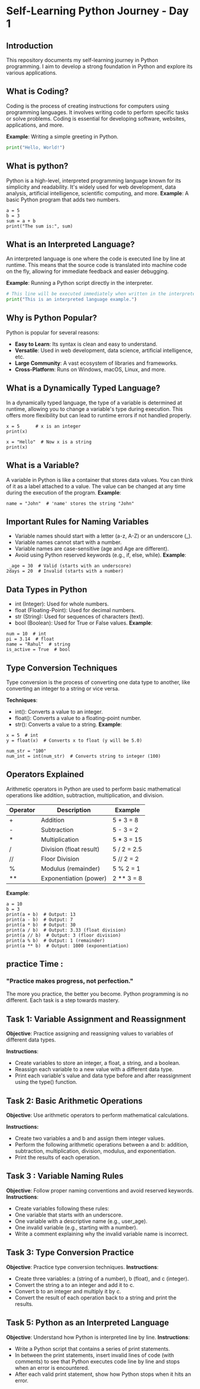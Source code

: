# Self-Learning Python Journey - Day 1

## Introduction
This repository documents my self-learning journey in Python programming. I aim to develop a strong foundation in Python and explore its various applications.

## What is Coding?
Coding is the process of creating instructions for computers using programming languages. It involves writing code to perform specific tasks or solve problems. Coding is essential for developing software, websites, applications, and more.

**Example**: Writing a simple greeting in Python.
```python
print("Hello, World!")
```
## What is python?
Python is a high-level, interpreted programming language known for its simplicity and readability. It's widely used for web development, data analysis, artificial intelligence, scientific computing, and more.
**Example**: A basic Python program that adds two numbers.
```# Adding two numbers
a = 5
b = 3
sum = a + b
print("The sum is:", sum)
```
## What is an Interpreted Language?
An interpreted language is one where the code is executed line by line at runtime. This means that the source code is translated into machine code on the fly, allowing for immediate feedback and easier debugging.

**Example**: Running a Python script directly in the interpreter.

```python
# This line will be executed immediately when written in the interpreter
print("This is an interpreted language example.")
```
## Why is Python Popular?
Python is popular for several reasons:

+ **Easy to Learn**: Its syntax is clean and easy to understand.
+ **Versatile**: Used in web development, data science, artificial intelligence, etc.
+ **Large Community**: A vast ecosystem of libraries and frameworks.
+ **Cross-Platform**: Runs on Windows, macOS, Linux, and more.

## What is a Dynamically Typed Language?
In a dynamically typed language, the type of a variable is determined at runtime, allowing you to change a variable's type during execution. This offers more flexibility but can lead to runtime errors if not handled properly.
``` # Dynamically typed variable
x = 5      # x is an integer
print(x)

x = "Hello"  # Now x is a string
print(x)
```

 ## What is a Variable?
A variable in Python is like a container that stores data values. You can think of it as a label attached to a value. The value can be changed at any time during the execution of the program.
**Example**:
``` x = 10  # Here, 'x' is a variable that stores the value 10
name = "John"  # 'name' stores the string "John"
```
## Important Rules for Naming Variables
+ Variable names should start with a letter (a-z, A-Z) or an underscore (_).
+ Variable names cannot start with a number.
+ Variable names are case-sensitive (age and Age are different).
+ Avoid using Python reserved keywords (e.g., if, else, while).
**Example**:
``` age = 25   # Valid variable name
 _age = 30  # Valid (starts with an underscore)
2days = 20  # Invalid (starts with a number)
```
## Data Types in Python
+ int (Integer): Used for whole numbers.
+ float (Floating-Point): Used for decimal numbers.
+ str (String): Used for sequences of characters (text).
+ bool (Boolean): Used for True or False values.
**Example**:
```
num = 10  # int
pi = 3.14  # float
name = "Rahul"  # string
is_active = True  # bool
```

## Type Conversion Techniques
Type conversion is the process of converting one data type to another, like converting an integer to a string or vice versa.

**Techniques**:
+ int(): Converts a value to an integer.
+ float(): Converts a value to a floating-point number.
+ str(): Converts a value to a string.
**Example**:
```
x = 5  # int
y = float(x)  # Converts x to float (y will be 5.0)
```
```
num_str = "100"
num_int = int(num_str)  # Converts string to integer (100)
```
## Operators Explained
Arithmetic operators in Python are used to perform basic mathematical operations like addition, subtraction, multiplication, and division.

 Operator   |     Description          | Example      |
| --------- | ------------------------ | ------------ |
|     +     | Addition                 | 5 + 3 = 8    |          
|     -     | Subtraction              | 5 - 3 = 2    |
|     *     | Multiplication           | 5 * 3 = 15   |
|     /     | Division (float result)  | 5 / 2 = 2.5  |
|    //	    | Floor Division           | 5 // 2 = 2   |
|     %     | Modulus (remainder)	     | 5 % 2 = 1    |
|    **     |	Exponentiation (power)   | 2 ** 3 = 8   |

**Example**:
```
a = 10
b = 3
print(a + b)  # Output: 13
print(a - b)  # Output: 7
print(a * b)  # Output: 30
print(a / b)  # Output: 3.33 (float division)
print(a // b)  # Output: 3 (floor division)
print(a % b)  # Output: 1 (remainder)
print(a ** b)  # Output: 1000 (exponentiation)
```
## practice Time :
### "Practice makes progress, not perfection." 
The more you practice, the better you become. Python programming is no different. Each task is a step towards mastery.

## Task 1: Variable Assignment and Reassignment
**Objective**:
Practice assigning and reassigning values to variables of different data types.

**Instructions**:
+ Create variables to store an integer, a float, a string, and a boolean.
+ Reassign each variable to a new value with a different data type.
+ Print each variable's value and data type before and after reassignment using the type() function.

 ## Task 2: Basic Arithmetic Operations
**Objective**:
Use arithmetic operators to perform mathematical calculations.

**Instructions:**
+ Create two variables a and b and assign them integer values.
+ Perform the following arithmetic operations between a and b: addition, subtraction, multiplication, division, modulus, and exponentiation.
+ Print the results of each operation.

## Task 3 : Variable Naming Rules
**Objective**: Follow proper naming conventions and avoid reserved keywords.
**Instructions**:
+ Create variables following these rules:
+ One variable that starts with an underscore.
+ One variable with a descriptive name (e.g., user_age).
+ One invalid variable (e.g., starting with a number).
+ Write a comment explaining why the invalid variable name is incorrect.

## Task 3: Type Conversion Practice
**Objective**: Practice type conversion techniques.
**Instructions**:
+ Create three variables: a (string of a number), b (float), and c (integer).
+ Convert the string a to an integer and add it to c.
+ Convert b to an integer and multiply it by c.
+ Convert the result of each operation back to a string and print the results.

 ## Task 5: Python as an Interpreted Language
**Objective**: Understand how Python is interpreted line by line.
**Instructions**:
+ Write a Python script that contains a series of print statements.
+ In between the print statements, insert invalid lines of code (with comments) to see that Python executes code line by line and stops when an error is encountered.
+ After each valid print statement, show how Python stops when it hits an error.

